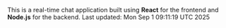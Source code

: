 This is a real-time chat application built using **React** for the frontend and **Node.js** for the backend.
Last updated: Mon Sep  1 09:11:19 UTC 2025
